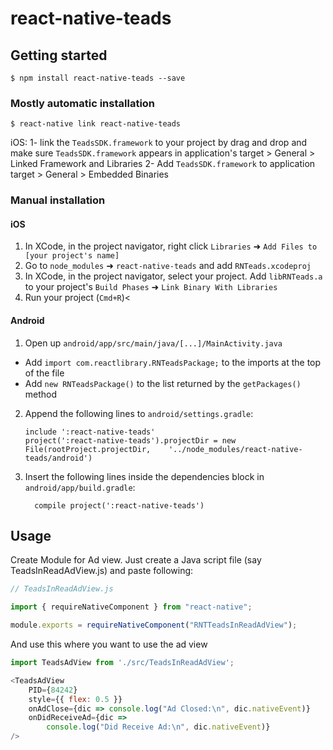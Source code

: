 
# react-native-teads

## Getting started

`$ npm install react-native-teads --save`

### Mostly automatic installation

`$ react-native link react-native-teads`

iOS:
1- link the `TeadsSDK.framework` to your project by drag and drop and make sure `TeadsSDK.framework` appears in application's target > General > Linked Framework and Libraries
2- Add `TeadsSDK.framework` to application target > General > Embedded Binaries

### Manual installation


#### iOS

1. In XCode, in the project navigator, right click `Libraries` ➜ `Add Files to [your project's name]`
2. Go to `node_modules` ➜ `react-native-teads` and add `RNTeads.xcodeproj`
3. In XCode, in the project navigator, select your project. Add `libRNTeads.a` to your project's `Build Phases` ➜ `Link Binary With Libraries`
4. Run your project (`Cmd+R`)<

#### Android

1. Open up `android/app/src/main/java/[...]/MainActivity.java`
  - Add `import com.reactlibrary.RNTeadsPackage;` to the imports at the top of the file
  - Add `new RNTeadsPackage()` to the list returned by the `getPackages()` method
2. Append the following lines to `android/settings.gradle`:
  	```
  	include ':react-native-teads'
  	project(':react-native-teads').projectDir = new File(rootProject.projectDir, 	'../node_modules/react-native-teads/android')
  	```
3. Insert the following lines inside the dependencies block in `android/app/build.gradle`:
  	```
      compile project(':react-native-teads')
  	```


## Usage

Create Module for  Ad view. Just create a Java script file (say TeadsInReadAdView.js) and paste following:
```javascript
// TeadsInReadAdView.js

import { requireNativeComponent } from "react-native";

module.exports = requireNativeComponent("RNTTeadsInReadAdView");
```

And use this where you want to use the ad view
```javascript
import TeadsAdView from './src/TeadsInReadAdView';

<TeadsAdView
    PID={84242}
    style={{ flex: 0.5 }}
    onAdClose={dic => console.log("Ad Closed:\n", dic.nativeEvent)}
    onDidReceiveAd={dic =>
        console.log("Did Receive Ad:\n", dic.nativeEvent)}
/>
```
  

